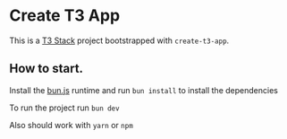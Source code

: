 # Create T3 App

This is a [T3 Stack](https://create.t3.gg/) project bootstrapped with `create-t3-app`.

## How to start.

Install the [bun.js](https://bun.sh) runtime and run `bun install` to install the dependencies

To run the project run `bun dev`

Also should work with `yarn` or `npm`
